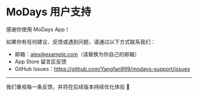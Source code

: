 # MoDays 用户支持

感谢你使用 MoDays App！

如果你有任何建议、反馈或遇到问题，请通过以下方式联系我们：

- 邮箱：alex@example.com（请替换为你自己的邮箱）
- App Store 留言区反馈
- GitHub Issues：https://github.com/Yangfan999/modays-support/issues

---

我们重视每一条反馈，并将在后续版本持续优化体验 🙌
